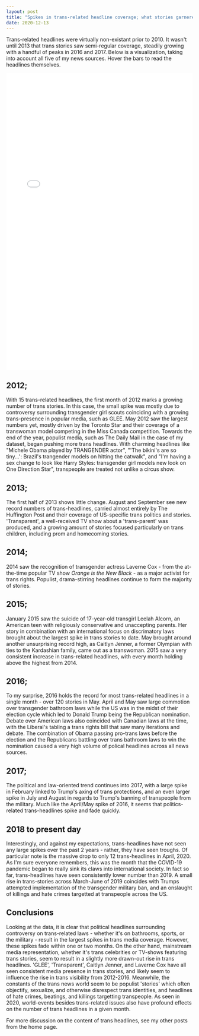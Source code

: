 ```yaml
---
layout: post
title: "Spikes in trans-related headline coverage; what stories garnered the most media attention?"
date: 2020-12-13
---
```


Trans-related headlines were virtually non-existant prior to 2010. It wasn't until 2013 that trans stories saw semi-regular coverage, steadily growing with a handful of peaks in 2016 and 2017. Below is a visualization, taking into account all five of my news sources. Hover the bars to read the headlines themselves.

<iframe src="/images/bokehtesting.html"
  sandbox="allow-same-origin allow-scripts"
  width="100%"
  height="800"
  seamless="seamless"
  frameborder="0">
</iframe>


## 2012;

With 15 trans-related headlines, the first month of 2012 marks a growing number of trans stories. In this case, the small spike was mostly due to controversy surrounding transgender girl scouts coinciding with a growing trans-presence in popular media, such as GLEE. May 2012 saw the largest numbers yet, mostly driven by the Toronto Star and their coverage of a transwoman model competing in the Miss Canada competition. Towards the end of the year, populist media, such as The Daily Mail in the case of my dataset, began pushing more trans headlines. With charming headlines like "Michele Obama played by TRANGENDER actor", "'The bikini's are so tiny...': Brazil's trangender models on hitting the catwalk", and "I'm having a sex change to look like Harry Styles: transgender girl models new look on One Direction Star", transpeople are treated not unlike a circus show. 

## 2013;

The first half of 2013 shows little change. August and September see new record numbers of trans-headlines, carried almost entirely by The Huffington Post and their coverage of US-specific trans politics and stories. 'Transparent', a well-received TV show about a 'trans-parent' was produced, and a growing amount of stories focused particularly on trans children, including prom and homecoming stories. 

## 2014;

2014 saw the recognition of transgender actress Laverne Cox - from the at-the-time popular TV show *Orange is the New Black* - as a major activist for trans rights. Populist, drama-stirring headlines continue to form the majority of stories.

## 2015;

January 2015 saw the suicide of 17-year-old transgirl Leelah Alcorn, an American teen with religiously conservative and unaccepting parents. Her story in combination with an international focus on discrimatory laws brought about the largest spike in trans stories to date. May brought around another unsurprising record high, as Caitlyn Jenner, a former Olympian with ties to the Kardashian family, came out as a transwoman. 2015 saw a very consistent increase in trans-related headlines, with every month holding above the highest from 2014.

## 2016;

To my surprise, 2016 holds the record for most trans-related headlines in a single month - over 120 stories in May. April and May saw large commotion over transgender bathroom laws while the US was in the midst of their election cycle which led to Donald Trump being the Republican nomination. Debate over American laws also coincided with Canadian laws at the time, with the Liberal's tabling a trans rights bill that saw many iterations and debate. The combination of Obama passing pro-trans laws before the election and the Republicans battling over trans bathroom laws to win the nomination caused a very high volume of polical headlines across all news sources. 

## 2017;

The political and law-oriented trend continues into 2017, with a large spike in February linked to Trump's axing of trans protections, and an even larger spike in July and August in regards to Trump's banning of transpeople from the military. Much like the April/May spike of 2016, it seems that politics-related trans-headlines spike and fade quickly. 

## 2018 to present day

Interestingly, and against my expectations, trans-headlines have not seen any large spikes over the past 2 years - rather, they have seen troughs. Of particular note is the massive drop to only 12 trans-headlines in April, 2020. As I'm sure everyone remembers, this was the month that the COVID-19 pandemic began to really sink its claws into international society. In fact so far, trans-headlines have seen consistently lower number than 2019. A small rise in trans-stories across March-June of 2019 coincides with Trumps attempted implementation of the transgender military ban, and an onslaught of killings and hate crimes targetted at transpeople across the US.

## Conclusions

Looking at the data, it is clear that political headlines surrounding controversy on trans-related laws - whether it's on bathrooms, sports, or the military - result in the largest spikes in trans media coverage. However, these spikes fade within one or two months. On the other hand, mainstream media representation, whether it's trans celebrities or TV-shows featuring trans stories, seem to result in a slightly more drawn-out rise in trans headlines. 'GLEE', 'Transparent', Caitlyn Jenner, and Laverne Cox have all seen consistent media presence in trans stories, and likely seem to influence the rise in trans visibility from 2012-2016. Meanwhile, the constants of the trans news world seem to be populist 'stories' which often objectify, sexualize, and otherwise disrespect trans identities, and headlines of hate crimes, beatings, and killings targetting transpeople. As seen in 2020, world-events besides trans-related issues also have profound effects on the number of trans headlines in a given month. 

For more discussion on the content of trans headlines, see my other posts from the home page. 
